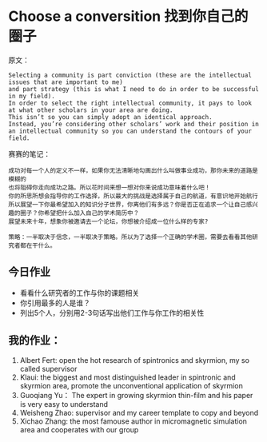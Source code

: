 # Choose a conversition 找到你自己的圈子

原文：

    Selecting a community is part conviction (these are the intellectual issues that are important to me) 
    and part strategy (this is what I need to do in order to be successful in my field). 
    In order to select the right intellectual community, it pays to look at what other scholars in your area are doing. 
    This isn’t so you can simply adopt an identical approach. 
    Instead, you’re considering other scholars’ work and their position in an intellectual community so you can understand the contours of your field.

赛赛的笔记：

    成功对每一个人的定义不一样，如果你无法清晰地勾画出什么叫做事业成功，那你未来的道路是模糊的
    也将阻碍你走向成功之路。所以花时间来想一想对你来说成功意味着什么吧！
    你的所思所想会指导你的工作选择，所以最大的挑战是选择属于自己的航道，有意识地开始航行
    所以展望一下你最希望加入的知识分子世界，你离他们有多远？你是否正在追求一个让自己感兴趣的圈子？你希望把什么加入自己的学术简历中？
    展望未来十年，想象你被邀请去一个论坛，你想被介绍成一位什么样的专家?

 `策略：一半取决于信念，一半取决于策略。所以为了选择一个正确的学术圈，需要去看看其他研究者都在干什么。`

## 今日作业
* 看看什么研究者的工作与你的课题相关
* 你引用最多的人是谁？
* 列出5个人，分别用2-3句话写出他们工作与你工作的相关性



## 我的作业：
1. Albert Fert: open the hot research of spintronics and skyrmion, my so called supervisor 
2. Klaui: the biggest and most distinguished leader in spintronic and skyrmion area, promote the unconventional application of skyrmion 
3. Guoqiang Yu： The expert in growing skyrmion thin-film and his paper is very easy to understand
4. Weisheng Zhao: supervisor and my career template to copy and beyond
5. Xichao Zhang: the most famouse author in micromagnetic simulation area and cooperates with our group





